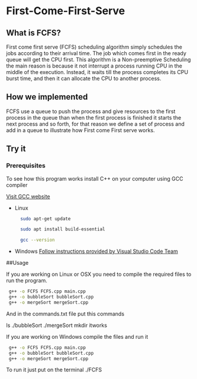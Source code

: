 # First-Come-First-Serve

## What is FCFS?

First come first serve (FCFS) scheduling algorithm simply schedules the jobs according to their arrival time. The job which comes first in the ready queue will get the CPU first. This algorithm is a Non-preemptive Scheduling the main reason is because it not interrupt a process running CPU in the middle of the execution. Instead, it waits till the process completes its CPU burst time, and then it can allocate the CPU to another process. 

## How we implemented

FCFS use a queue to push the process and give resources to the first process in the queue than when the first process is finished it starts the next process and so forth, for that reason we define a set of process and add in a queue to illustrate how First come First serve works.

## Try it

### Prerequisites
To see how this program works install C++ on your computer using GCC compiler 

[Visit GCC website](https://gcc.gnu.org/)


* Linux
  ```bash
    sudo apt-get update

    sudo apt install build-essential

    gcc --version

  ```

* Windows
  [Follow instructions provided by Visual Studio Code Team](https://code.visualstudio.com/docs/cpp/config-mingw)
  
##Usage 
 
If you are working on Linux or OSX you need to compile the required files to run the program.
 
```bash
 g++ -o FCFS FCFS.cpp main.cpp
 g++ -o bubbleSort bubbleSort.cpp
 g++ -o mergeSort mergeSort.cpp
```

And in the commands.txt file put this commands

ls
./bubbleSort
./mergeSort
mkdir itworks

If you are working on Windows compile the files and run it

```bash
 g++ -o FCFS FCFS.cpp main.cpp
 g++ -o bubbleSort bubbleSort.cpp
 g++ -o mergeSort mergeSort.cpp
```

To run it just put on the terminal ./FCFS

 
